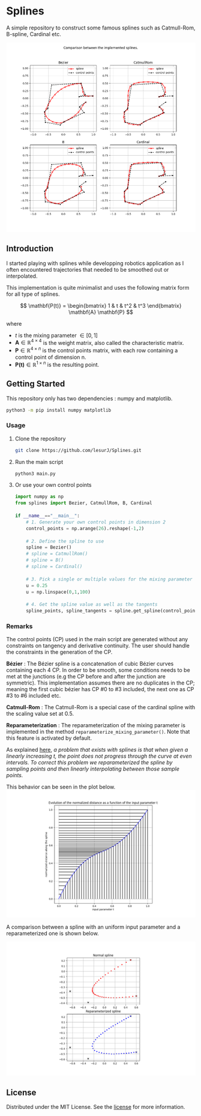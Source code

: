 # Splines

A simple repository to construct some famous splines such as Catmull-Rom, B-spline, Cardinal etc.

![image1](images/splines.png)

## Introduction

I started playing with splines while developping robotics application as I often encountered trajectories that needed to be smoothed out or interpolated.

This implementation is quite minimalist and uses the following matrix form for all type of splines.

$$
\mathbf{P(t)} =
\begin{bmatrix}
    1 & t & t^2 & t^3
\end{bmatrix}
\mathbf{A}
\mathbf{P}
$$

where
- $t$ is the mixing parameter $\in [0,1]$
- $\mathbf{A} \in \mathbb{R}^{4 \times 4}$ is the weight matrix, also called the characteristic matrix.
- $\mathbf{P} \in \mathbb{R}^{4 \times n}$ is the control points matrix, with each row containing a control point of dimension n.
- $\mathbf{P(t)} \in \mathbb{R}^{1 \times n}$ is the resulting point.


## Getting Started

This repository only has two dependencies : numpy and matplotlib.

```sh
python3 -m pip install numpy matplotlib
```

### Usage

1. Clone the repository
    ```sh
    git clone https://github.com/lesurJ/Splines.git
    ```

2. Run the main script
   ```sh
   python3 main.py
   ```

3. Or use your own control points
    ```python
    import numpy as np
    from splines import Bezier, CatmullRom, B, Cardinal

    if __name__=="__main__":
        # 1. Generate your own control points in dimension 2
        control_points = np.arange(26).reshape(-1,2)

        # 2. Define the spline to use
        spline = Bezier()
        # spline = CatmullRom()
        # spline = B()
        # spline = Cardinal()

        # 3. Pick a single or multiple values for the mixing parameter
        u = 0.25
        u = np.linspace(0,1,100)

        # 4. Get the spline value as well as the tangents
        spline_points, spline_tangents = spline.get_spline(control_points, u)
    ```


### Remarks

The control points (CP) used in the main script are generated without any constraints on tangency and derivative continuity. The user should handle the constraints in the generation of the CP.

**Bézier** : The Bézier spline is a concatenation of cubic Bézier curves containing each 4 CP. In order to be smooth, some conditions needs to be met at the junctions (e.g the CP before and after the junction are symmetric). This implementation assumes there are no duplicates in the CP; meaning the first cubic bézier has CP #0 to #3 included, the next one as CP #3 to #6 included etc.

**Catmull-Rom** : The Catmull-Rom is a special case of the cardinal spline with the scaling value set at $0.5$.

**Reparameterization** : The reparameterization of the mixing parameter is implemented in the method ```reparameterize_mixing_parameter()```. Note that this feature is activated by default.

As explained [here](https://davis.wpi.edu/~matt/courses/biomed/reparam.htm), *a problem that exists with splines is that when given a linearly increasing t, the point does not progress through the curve at even intervals. To correct this problem we reparameterized the spline by sampling points and then linearly interpolating between those sample points.*

This behavior can be seen in the plot below.
![image2](images/d=f(t).png)

A comparison between a spline with an uniform input parameter and a reparameterized one is shown below.

![image3](images/reparameterization.png)

## License

Distributed under the MIT License. See the [license](LICENSE.md) for more information.
